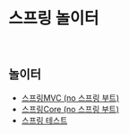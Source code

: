 # 스프링 놀이터

<br>

## 놀이터
- [스프링MVC (no 스프링 부트)](https://github.com/binghe819/spring-learning-sandbox/tree/mvc-noboot)
- [스프링Core (no 스프링 부트)](https://github.com/binghe819/spring-learning-sandbox/tree/core-noboot)
- [스프링 테스트](https://github.com/binghe819/spring-learning-sandbox/tree/test)
